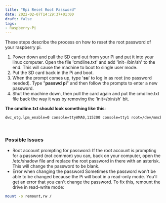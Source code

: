 ```yaml
---
title: "Rpi Reset Root Password"
date: 2022-02-07T14:29:37+01:00
draft: false
tags:
- Raspberry-Pi
---
```


These steps describe the process on how to reset the root password of your raspberry pi.

1. Power down and pull the SD card out from your Pi and put it into your linux computer. Open the file 'cmdline.txt' and add 'init=/bin/sh' to the end. This will cause the machine to boot to single user mode.
2. Put the SD card back in the Pi and boot.
3. When the prompt comes up, type '**su**' to log in as root (no password needed). Type "**passwd pi**" and then follow the prompts to enter a new password.
4. Shut the machine down, then pull the card again and put the cmdline.txt file back the way it was by removing the 'init=/bin/sh' bit.

**The cmdline.txt should look something like this**:
```bash
dwc_otg.lpm_enable=0 console=ttyAMA0,115200 console=tty1 root=/dev/mmcblk0p2 rootfstype=ext4 elevator=deadline rootwait init=/bin/sh
```

&nbsp;
### Possible Issues
* Root account prompting for password:
If the root account is prompting for a password (not common) you can, back on your computer, open the /etc/shadow file and replace the root password in there with an asterisk.
This will change the password to be blank.
* Error when changing the password
Sometimes the password won't be able to be changed because the Pi will boot in a read-only mode. You'll get an error that you can't change the password. 
To fix this, remount the drive in read-write mode:
```bash
mount -o remount,rw /
```
